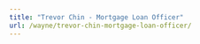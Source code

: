 ```yaml
---
title: "Trevor Chin - Mortgage Loan Officer"
url: /wayne/trevor-chin-mortgage-loan-officer/
---
```

